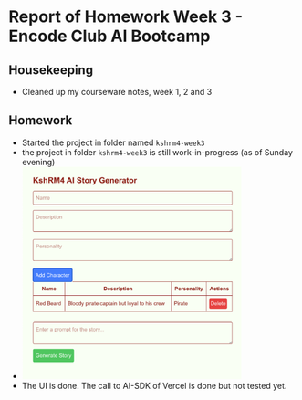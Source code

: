 # Report of Homework Week 3 - Encode Club AI Bootcamp
## Housekeeping
- Cleaned up my courseware notes, week 1, 2 and 3
## Homework
- Started the project in folder named `kshrm4-week3`
- the project in folder `kshrm4-week3` is still work-in-progress (as of Sunday evening)
- <img src="./images/20250322-WiP.png" width="80%" height="80%">
- The UI is done. The call to AI-SDK of Vercel is done but not tested yet.
